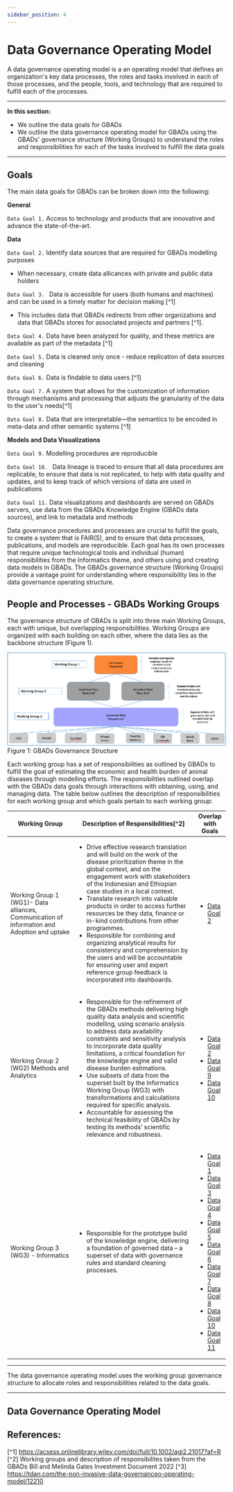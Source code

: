 ```yaml
---
sidebar_position: 4
---
```


# Data Governance Operating Model

A data governance operating model is a an operating model that defines an organization's key data processes, the roles and tasks involved in each of those processes, and the people, tools, and technology that are required to fulfill each of the processes. 

---

**In this section:** 

* We outline the data goals for GBADs
* We outline the data governance operating model for GBADs using the GBADs' governance structure (Working Groups) to understand the roles and responsibilities for each of the tasks involved to fulfill the data goals

---

## Goals

The main data goals for GBADs can be broken down into the following:

**General**

<a name="Data-Goal-1"></a>`Data Goal 1.` 
Access to technology and products that are innovative and advance the state-of-the-art.


**Data**

<a name="Data-Goal-2"></a>`Data Goal 2.` 
Identify data sources that are required for GBADs modelling purposes 

* When necessary, create data allicances with private and public data holders


<a name="Data-Goal-3"></a>`Data Goal 3. `
Data is accessible for users (both humans and machines) and can be used in a timely matter for decision making [^1]

* This includes data that GBADs redirects from other organizations and data that GBADs stores for associated projects and partners [^1]. 

<a name="Data-Goal-4"></a>`Data Goal 4.` 
Data have been analyzed for quality, and these metrics are available as part of the metadata [^1]

<a name="Data-Goal-5"></a>`Data Goal 5.` 
Data is cleaned only once - reduce replication of data sources and cleaning

<a name="Data-Goal-6"></a>`Data Goal 6.` 
Data is findable to data users [^1]

<a name="Data-Goal-7"></a>`Data Goal 7.` 
A system that allows for the customization of information through mechanisms and processing that adjusts the granularity of the data to the user's needs[^1]

<a name="Data-Goal-8"></a>`Data Goal 8.` 
Data that are interpretable—the semantics to be encoded in meta-data and other semantic systems [^1]

**Models and Data Visualizations**

<a name="Data-Goal-9"></a>`Data Goal 9.` 
Modelling procedures are reproducible

<a name="Data-Goal-10"></a>`Data Goal 10. `
Data lineage is traced to ensure that all data procedures are replicable, to ensure that data is not replicated, to help with data quality and updates, and to keep track of which versions of data are used in publications

<a name="Data-Goal-11"></a>`Data Goal 11.` 
Data visualizations and dashboards are served on GBADs servers, use data from the GBADs Knowledge Engine (GBADs data sources), and link to metadata and methods

Data governance procedures and processes are crucial to fulfill the goals, to create a system that is FAIR(S), and to ensure that data processes, publications, and models are reproducible. Each goal has its own processes that require unique technological tools and individual (human) responsibilities from the Informatics theme, and others using and creating data models in GBADs. The GBADs governance structure (Working Groups) provide a vantage point for understanding where responsibility lies in the data governance operating structure. 

<!-- 
From FAIR to FAIRS
    Data that can be used in a timely manner for decision making.
    Data that have been analyzed for quality, and these metrics are available as part of the meta-data.
    As complete a data collection as possible for all its stakeholders. This will include data that GBADs redirects from other organizations and data that GBADs stores for associated projects and partners.
    Data that are relevant to the modelling, decision support, and other purposes important to the aims of GBADs and its users.
    Data that are easily accessible to appropriate users (both machine and human).
    Data that are interpretable—the semantics to be encoded in meta-data and other semantic systems.
    Access to technology and products that are innovative and advance the state-of-the-art.
    A system that allows for the customization of information through mechanisms and processing that adjusts the granularity of the data to the user's needs. -->


<!-- * Assess the quality of all input data according to quality metrics established by the Informatics team and communicate the quality via data quality reports or dashboards 
* Data can be shared with internal and external partners via Application Programming Interfaces (APIs) and/or files in S3 buckets 
* Reduce data replication and provide processes so same versions of data can be used by all data users in GBADs 
* Trace data lineage and provenance to ensure that changes to data and outputs are reproducible and traceable, and to ensure that 
* Ensure that modelling procedures are well documented,
* Provide infrastructure to 

The goals were drafted using the 2023 Investment Document.  -->

## People and Processes - GBADs Working Groups 

The governance structure of GBADs is split into three main Working Groups, each with unique, but overlapping responsibilities. Working Groups are organized with each building on each other, where the data lies as the backbone structure (Figure 1).

![GBADsWGStruct](./images/GBADsWGStruct.png)
Figure 1: GBADs Governance Structure

Each working group has a set of responsibilities as outlined by GBADs to fulfill the goal of estimating the economic and health burden of animal diseases through modelling efforts. The responsibilities outlined overlap with the GBADs data goals through interactions with obtaining, using, and managing data. The table below outlines the description of responsibilities for each working group and which goals pertain to each working group:  

| Working Group | Description of Responsibilities[^2] | Overlap with Goals |
| ------------- | ----------- | ----------- |
| Working Group 1 (WG1)- Data alliances, Communication of information and Adoption and uptake | <ul><li>Drive effective research translation and will build on the work of the disease prioritization theme in the global context, and on the engagement work with stakeholders of the Indonesian and Ethiopian case studies in a local context.</li><li>Translate research into valuable products in order to access further resources be they data, finance or in-kind contributions from other programmes.</li><li>Responsible for combining and organizing analytical results for consistency and comprehension by the users and will be accountable for ensuring user and expert reference group feedback is incorporated into dashboards.</li></ul>| <ul><li>[Data Goal 2](#Data-Goal-2)</li></ul>|
| Working Group 2 (WG2)  Methods and Analytics | <ul><li>Responsible for the refinement of the GBADs methods delivering high quality data analysis and scientific modelling, using scenario analysis to address data availability constraints and sensitivity analysis to incorporate data quality limitations, a critical foundation for the knowledge engine and valid disease burden estimations.</li><li>Use subsets of data from the superset built by the Informatics Working Group (WG3) with transformations and calculations required for specific analysis.</li><li>Accountable for assessing the technical feasibility of GBADs by testing its methods’ scientific relevance and robustness.</li></ul> | <ul><li>[Data Goal 2](#Data-Goal-2)</li><li>[Data Goal 9](#Data-Goal-9)</li><li>[Data Goal 10](#Data-Goal-10)</li></ul>|
| Working Group 3 (WG3) - Informatics | <ul><li>Responsible for the prototype build of the knowledge engine, delivering a foundation of governed data – a superset of data with governance rules and standard cleaning processes.</li></ul> | <ul><li> [Data Goal 1](#Data-Goal-1)</li><li>[Data Goal 3](#Data-Goal-3)</li><li>[Data Goal 4](#Data-Goal-4)</li><li>[Data Goal 5](#Data-Goal-5)</li><li>[Data Goal 6](#Data-Goal-6)</li><li>[Data Goal 7](#Data-Goal-7)</li><li>[Data Goal 8](#Data-Goal-8)</li><li>[Data Goal 10](#Data-Goal-10)</li><li>[Data Goal 11](#Data-Goal-11)</li></ul>|

---

The data governance operating model uses the working group governance structure to allocate roles and responsibilities related to the data goals. 

---

## Data Governance Operating Model



<!-- ## Non-Invasive Data Governance Operating Model of Roles and Responsibilities 

The Non-Invasive Data Governance Operating Model of Roles and Responsibilities 

![seinerTdanDGOperating](./images/seinerTdanDGOperating.gif) -->

## References: 
[^1] https://acsess.onlinelibrary.wiley.com/doi/full/10.1002/agj2.21017?af=R
[^2] Working groups and description of responsibilites taken from the GBADs Bill and Melinda Gates Investment Document 2022
[^3] https://tdan.com/the-non-invasive-data-governanceo-operating-model/12210